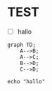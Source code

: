 # TEST

- [ ] hallo


```mermaid
graph TD;
    A-->B;
    A-->C;
    B-->D;
    C-->D;
```


```shell
echo "hallo"
```

